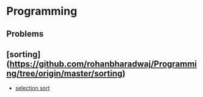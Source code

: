 # Programming

## Problems
## [sorting] (https://github.com/rohanbharadwaj/Programming/tree/origin/master/sorting) 
* [selection sort]([https://github.com/rohanbharadwaj/Programming/blob/origin/master/sorting/SelectionSort.java)


